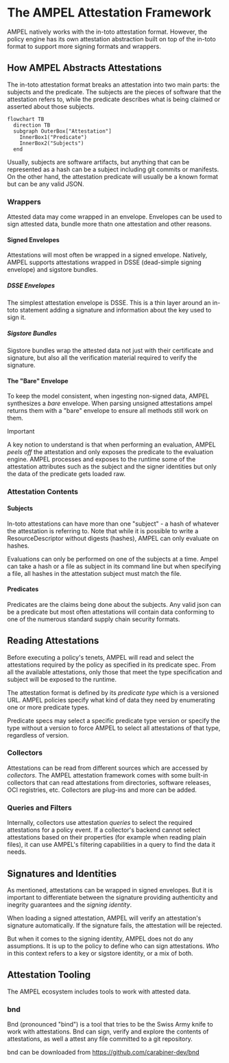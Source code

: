 # The AMPEL Attestation Framework

AMPEL natively works with the in-toto attestation format. However, the policy
engine has its own attestation abstraction built on top of the in-toto format
to support more signing formats and wrappers.

## How AMPEL Abstracts Attestations

The in-toto attestation format breaks an attestation into two main parts: the
subjects and the predicate. The subjects are the pieces of software that the
attestation refers to, while the predicate describes what is being claimed or
asserted about those subjects.

```mermaid
flowchart TB
  direction TB
  subgraph OuterBox["Attestation"]
    InnerBox1("Predicate")
    InnerBox2("Subjects")
  end
```

Usually, subjects are software artifacts, but anything that can be represented
as a hash can be a subject including git commits or manifests. On the other hand,
the attestation predicate will usually be a known format but can be any valid JSON.

### Wrappers

Attested data may come wrapped in an envelope. Envelopes can be used to sign 
attested data, bundle more thatn one attestation and other reasons.

#### Signed Envelopes

Attestations will most often be wrapped in a signed envelope. Natively, AMPEL
supports attestations wrapped in DSSE (dead-simple signing envelope) and sigstore
bundles.

##### DSSE Envelopes

The simplest attestation envelope is DSSE. This is a thin layer around an in-toto
statement adding a signature and information about the key used to sign it.

##### Sigstore Bundles

Sigstore bundles wrap the attested data not just with their certificate and
signature, but also all the verification material required to verify the signature.

#### The "Bare" Envelope

To keep the model consistent, when ingesting non-signed data, AMPEL synthesizes
a _bare_ envelope. When parsing unsigned attestations ampel returns them with a
"bare" envelope to ensure all methods still work on them.

> [!IMPORTANT]
> A key notion to understand is that when performing an evaluation, AMPEL
> _peels off_ the attestation and only exposes the predicate to the evaluation
> engine. AMPEL processes and exposes to the runtime some of the attestation
> attributes such as the subject and the signer identities but only the data
> of the predicate gets loaded raw.

### Attestation Contents

#### Subjects

In-toto attestations can have more than one "subject" - a hash of whatever the
attestation is referring to. Note that while it is possible to write a
ResourceDescriptor without digests (hashes), AMPEL can only evaluate on hashes.

Evaluations can only be performed on one of the subjects at a time. Ampel can
take a hash or a file as subject in its command line but when specifying a file,
all hashes in the attestation subject must match the file.

#### Predicates

Predicates are the claims being done about the subjects. Any valid json can be
a predicate but most often attestations will contain data conforming to one
of the numerous standard supply chain security formats.

## Reading Attestations

Before executing a policy's tenets, AMPEL will read and select the attestations
required by the policy as specified in its predicate spec. From all the available
attestations, only those that meet the type specification and subject will be exposed
to the runtime.

The attestation format is defined by its _predicate type_ which is a versioned
URL. AMPEL policies specify what kind of data they need by enumerating one or more
predicate types.

Predicate specs may select a specific predicate type version or specify the type
without a version to force AMPEL to select all attestations of that type,
regardless of version.

### Collectors

Attestations can be read from different sources which are accessed by _collectors_.
The AMPEL attestation framework comes with some built-in collectors that can
read attestations from directories, software releases, OCI registries, etc. 
Collectors are plug-ins and more can be added.

### Queries and Filters

Internally, collectors use attestation _queries_ to select the required attestations
for a policy event. If a collector's backend cannot select attestations based on
their properties (for example when reading plain files), it can use AMPEL's filtering
capabilities in a query to find the data it needs. 

## Signatures and Identities

As mentioned, attestations can be wrapped in signed envelopes. But it is important
to differentiate between the signature providing authenticity and inegrity guarantees
and the _signing identity_.

When loading a signed attestation, AMPEL will verify an attestation's signature
automatically. If the signature fails, the attestation will be rejected.

But when it comes to the signing identity, AMPEL does not do any assumptions. It is
up to the policy to define who can sign attestations. _Who_ in this context refers
to a key or sigstore identity, or a mix of both.

## Attestation Tooling

The AMPEL ecosystem includes tools to work with attested data. 

### bnd

Bnd (pronounced "bind") is a tool that tries to be the Swiss Army knife to
work with attestations. Bnd can sign, verify and explore the contents of
attestations, as well a attest any file committed to a git repository.

bnd can be downloaded from https://github.com/carabiner-dev/bnd
